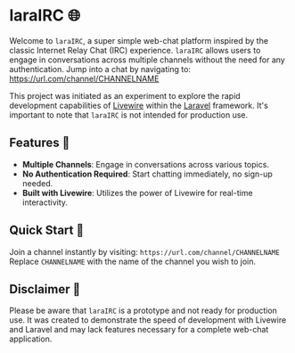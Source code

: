 # laraIRC 🌐

Welcome to `laraIRC`, a super simple web-chat platform inspired by the classic Internet Relay Chat (IRC) experience. `laraIRC` allows users to engage in conversations across multiple channels without the need for any authentication. Jump into a chat by navigating to: https://url.com/channel/CHANNELNAME

This project was initiated as an experiment to explore the rapid development capabilities of [Livewire](https://livewire.laravel.com) within the [Laravel](https://laravel.com) framework. It's important to note that `laraIRC` is not intended for production use.

## Features 🚀

- **Multiple Channels**: Engage in conversations across various topics.
- **No Authentication Required**: Start chatting immediately, no sign-up needed.
- **Built with Livewire**: Utilizes the power of Livewire for real-time interactivity.

## Quick Start 🌟

Join a channel instantly by visiting:
`https://url.com/channel/CHANNELNAME`
Replace `CHANNELNAME` with the name of the channel you wish to join.

## Disclaimer 🚧

Please be aware that `laraIRC` is a prototype and not ready for production use. It was created to demonstrate the speed of development with Livewire and Laravel and may lack features necessary for a complete web-chat application.

